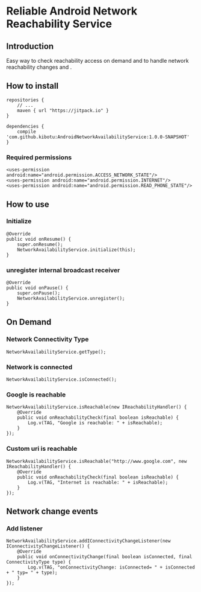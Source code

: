 # Reliable Android Network Reachability Service

## Introduction

Easy way to check reachability access on demand and to handle network reachability changes and . 

## How to install

	repositories {
	    // ...
	    maven { url "https://jitpack.io" }
	}
	
	dependencies {
        compile 'com.github.kibotu:AndroidNetworkAvailabilityService:1.0.0-SNAPSHOT'
    }

### Required permissions
 
	<uses-permission android:name="android.permission.ACCESS_NETWORK_STATE"/>
	<uses-permission android:name="android.permission.INTERNET"/>
	<uses-permission android:name="android.permission.READ_PHONE_STATE"/>

## How to use

### Initialize

	@Override
	public void onResume() {
	    super.onResume();
	    NetworkAvailabilityService.initialize(this);
	}
	
### unregister internal broadcast receiver

    @Override
    public void onPause() {
        super.onPause();
        NetworkAvailabilityService.unregister();
    }

## On Demand

### Network Connectivity Type

	NetworkAvailabilityService.getType();
	
### Network is connected
    
    NetworkAvailabilityService.isConnected();
    
### Google is reachable
    
    NetworkAvailabilityService.isReachable(new IReachabilityHandler() {
        @Override
        public void onReachabilityCheck(final boolean isReachable) {
            Log.v(TAG, "Google is reachable: " + isReachable);
        }
    });
    
### Custom uri is reachable
    
    NetworkAvailabilityService.isReachable("http://www.google.com", new IReachabilityHandler() {
        @Override
        public void onReachabilityCheck(final boolean isReachable) {
            Log.v(TAG, "Internet is reachable: " + isReachable);    
        }
    });
    
## Network change events

### Add listener

    NetworkAvailabilityService.addIConnectivityChangeListener(new IConnectivityChangeListener() {
        @Override
        public void onConnectivityChange(final boolean isConnected, final ConnectivityType type) {
            Log.v(TAG, "onConnectivityChange: isConnected= " + isConnected + " typ= " + type);
        }
    });
